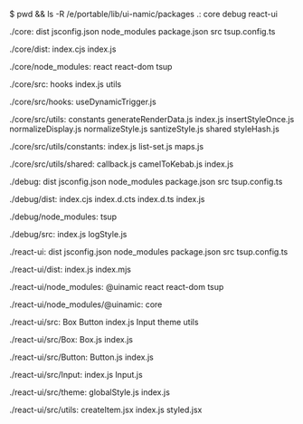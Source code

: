$ pwd && ls -R
/e/portable/lib/ui-namic/packages
.:
core  debug  react-ui

./core:
dist  jsconfig.json  node_modules  package.json  src  tsup.config.ts

./core/dist:
index.cjs  index.js

./core/node_modules:
react  react-dom  tsup

./core/src:
hooks  index.js  utils

./core/src/hooks:
useDynamicTrigger.js

./core/src/utils:
constants  generateRenderData.js  index.js  insertStyleOnce.js  normalizeDisplay.js  normalizeStyle.js  santizeStyle.js  shared  styleHash.js 

./core/src/utils/constants:
index.js  list-set.js  maps.js

./core/src/utils/shared:
callback.js  camelToKebab.js  index.js

./debug:
dist  jsconfig.json  node_modules  package.json  src  tsup.config.ts

./debug/dist:
index.cjs  index.d.cts  index.d.ts  index.js

./debug/node_modules:
tsup

./debug/src:
index.js  logStyle.js

./react-ui:
dist  jsconfig.json  node_modules  package.json  src  tsup.config.ts

./react-ui/dist:
index.js  index.mjs

./react-ui/node_modules:
@uinamic  react  react-dom  tsup

./react-ui/node_modules/@uinamic:
core

./react-ui/src:
Box  Button  index.js  Input  theme  utils

./react-ui/src/Box:
Box.js  index.js

./react-ui/src/Button:
Button.js  index.js

./react-ui/src/Input:
index.js  Input.js

./react-ui/src/theme:
globalStyle.js  index.js

./react-ui/src/utils:
createItem.jsx  index.js  styled.jsx
